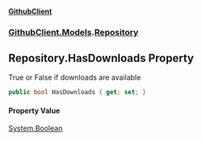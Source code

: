 #### [GithubClient](index 'index')
### [GithubClient.Models](GithubClient.Models 'GithubClient.Models').[Repository](GithubClient.Models.Repository 'GithubClient.Models.Repository')

## Repository.HasDownloads Property

True or False if downloads are available

```csharp
public bool HasDownloads { get; set; }
```

#### Property Value
[System.Boolean](https://docs.microsoft.com/en-us/dotnet/api/System.Boolean 'System.Boolean')